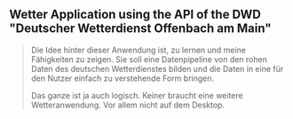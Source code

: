 ## Wetter Application using the API of the DWD "Deutscher Wetterdienst Offenbach am Main"

>Die Idee hinter dieser Anwendung ist, zu lernen und meine Fähigkeiten zu zeigen. Sie soll eine Datenpipeline von
den rohen Daten des deutschen Wetterdienstes bilden und die Daten in eine für den Nutzer einfach zu verstehende 
Form bringen.
>
>Das ganze ist ja auch logisch. Keiner braucht eine weitere Wetteranwendung. Vor allem nicht auf dem Desktop. 
